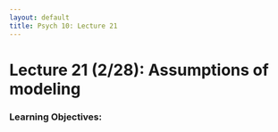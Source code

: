 ```yaml
---
layout: default
title: Psych 10: Lecture 21
---
```

# Lecture 21 (2/28): Assumptions of modeling

### Learning Objectives:
